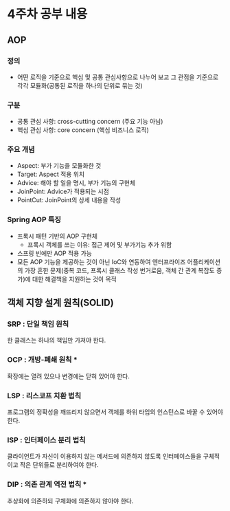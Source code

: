 # 4주차 공부 내용

## AOP

### 정의

- 어떤 로직을 기준으로 핵심 및 공통 관심사항으로 나누어 보고 그 관점을 기준으로 각각 모듈화(공통된 로직을 하나의 단위로 묶는 것)


### 구분

- 공통 관심 사항: cross-cutting concern (주요 기능 아님)
- 핵심 관심 사항: core concern (핵심 비즈니스 로직)

### 주요 개념

- Aspect: 부가 기능을 모듈화한 것
- Target: Aspect 적용 위치
- Advice: 해야 할 일을 명시, 부가 기능의 구현체
- JoinPoint: Advice가 적용되는 시점
- PointCut: JoinPoint의 상세 내용을 작성

### Spring AOP 특징

- 프록시 패턴 기반의 AOP 구현체
  - 프록시 객체를 쓰는 이유: 접근 제어 및 부가기능 추가 위함
- 스프링 빈에만 AOP 적용 가능
- 모든 AOP 기능을 제공하는 것이 아닌 IoC와 연동하여 엔터프라이즈 어플리케이션의 가장 흔한 문제(중복 코드, 프록시 클래스 작성 번거로움, 객체 간 관계 복잡도 증가)에 대한 해결책을 지원하는 것이 목적

## 객체 지향 설계 원칙(SOLID)

### SRP : 단일 책임 원칙

한 클래스는 하나의 책임만 가져야 한다.

### OCP : 개방-폐쇄 원칙 *

확장에는 열려 있으나 변경에는 닫혀 있어야 한다.

### LSP : 리스코프 치환 법칙

프로그램의 정확성을 깨뜨리지 않으면서 객체를 하위 타입의 인스턴스로 바꿀 수 있어야 한다.

### ISP : 인터페이스 분리 법칙

클라이언트가 자신이 이용하지 않는 메서드에 의존하지 않도록 인터페이스들을 구체적이고 작은 단위들로 분리하여야 한다.

### DIP : 의존 관계 역전 법칙 *

추상화에 의존하되 구체화에 의존하지 않아야 한다.